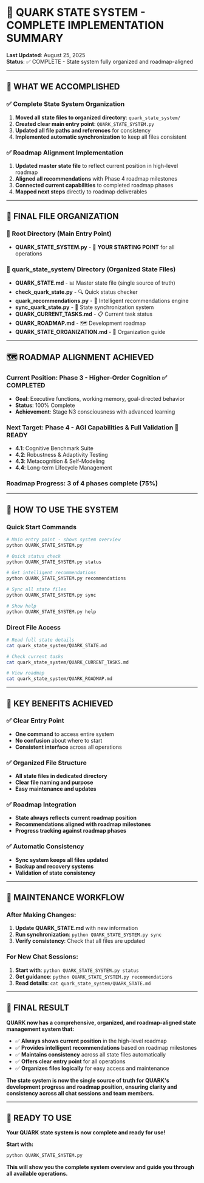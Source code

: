 # 🧠 QUARK STATE SYSTEM - COMPLETE IMPLEMENTATION SUMMARY

**Last Updated**: August 25, 2025  
**Status**: ✅ COMPLETE - State system fully organized and roadmap-aligned

---

## 🎯 **WHAT WE ACCOMPLISHED**

### **✅ Complete State System Organization**
1. **Moved all state files to organized directory**: `quark_state_system/`
2. **Created clear main entry point**: `QUARK_STATE_SYSTEM.py`
3. **Updated all file paths and references** for consistency
4. **Implemented automatic synchronization** to keep all files consistent

### **✅ Roadmap Alignment Implementation**
1. **Updated master state file** to reflect current position in high-level roadmap
2. **Aligned all recommendations** with Phase 4 roadmap milestones
3. **Connected current capabilities** to completed roadmap phases
4. **Mapped next steps** directly to roadmap deliverables

---

## 📁 **FINAL FILE ORGANIZATION**

### **🚀 Root Directory (Main Entry Point)**
- **QUARK_STATE_SYSTEM.py** - 🎯 **YOUR STARTING POINT** for all operations

### **📁 quark_state_system/ Directory (Organized State Files)**
- **QUARK_STATE.md** - 📊 Master state file (single source of truth)
- **check_quark_state.py** - 🔍 Quick status checker
- **quark_recommendations.py** - 🎯 Intelligent recommendations engine
- **sync_quark_state.py** - 🔄 State synchronization system
- **QUARK_CURRENT_TASKS.md** - 📋 Current task status
- **QUARK_ROADMAP.md** - 🗺️ Development roadmap
- **QUARK_STATE_ORGANIZATION.md** - 📖 Organization guide

---

## 🗺️ **ROADMAP ALIGNMENT ACHIEVED**

### **Current Position**: Phase 3 - Higher-Order Cognition ✅ **COMPLETED**
- **Goal**: Executive functions, working memory, goal-directed behavior
- **Status**: 100% Complete
- **Achievement**: Stage N3 consciousness with advanced learning

### **Next Target**: Phase 4 - AGI Capabilities & Full Validation 🚀 **READY**
- **4.1**: Cognitive Benchmark Suite
- **4.2**: Robustness & Adaptivity Testing  
- **4.3**: Metacognition & Self-Modeling
- **4.4**: Long-term Lifecycle Management

### **Roadmap Progress**: 3 of 4 phases complete (75%)

---

## 🚀 **HOW TO USE THE SYSTEM**

### **Quick Start Commands**
```bash
# Main entry point - shows system overview
python QUARK_STATE_SYSTEM.py

# Quick status check
python QUARK_STATE_SYSTEM.py status

# Get intelligent recommendations
python QUARK_STATE_SYSTEM.py recommendations

# Sync all state files
python QUARK_STATE_SYSTEM.py sync

# Show help
python QUARK_STATE_SYSTEM.py help
```

### **Direct File Access**
```bash
# Read full state details
cat quark_state_system/QUARK_STATE.md

# Check current tasks
cat quark_state_system/QUARK_CURRENT_TASKS.md

# View roadmap
cat quark_state_system/QUARK_ROADMAP.md
```

---

## 🎯 **KEY BENEFITS ACHIEVED**

### **✅ Clear Entry Point**
- **One command** to access entire system
- **No confusion** about where to start
- **Consistent interface** across all operations

### **✅ Organized File Structure**
- **All state files in dedicated directory**
- **Clear file naming and purpose**
- **Easy maintenance and updates**

### **✅ Roadmap Integration**
- **State always reflects current roadmap position**
- **Recommendations aligned with roadmap milestones**
- **Progress tracking against roadmap phases**

### **✅ Automatic Consistency**
- **Sync system keeps all files updated**
- **Backup and recovery systems**
- **Validation of state consistency**

---

## 🔄 **MAINTENANCE WORKFLOW**

### **After Making Changes:**
1. **Update QUARK_STATE.md** with new information
2. **Run synchronization**: `python QUARK_STATE_SYSTEM.py sync`
3. **Verify consistency**: Check that all files are updated

### **For New Chat Sessions:**
1. **Start with**: `python QUARK_STATE_SYSTEM.py status`
2. **Get guidance**: `python QUARK_STATE_SYSTEM.py recommendations`
3. **Read details**: `cat quark_state_system/QUARK_STATE.md`

---

## 🌟 **FINAL RESULT**

**QUARK now has a comprehensive, organized, and roadmap-aligned state management system that:**

- ✅ **Always shows current position** in the high-level roadmap
- ✅ **Provides intelligent recommendations** based on roadmap milestones
- ✅ **Maintains consistency** across all state files automatically
- ✅ **Offers clear entry point** for all operations
- ✅ **Organizes files logically** for easy access and maintenance

**The state system is now the single source of truth for QUARK's development progress and roadmap position, ensuring clarity and consistency across all chat sessions and team members.**

---

## 🚀 **READY TO USE**

**Your QUARK state system is now complete and ready for use!**

**Start with:**
```bash
python QUARK_STATE_SYSTEM.py
```

**This will show you the complete system overview and guide you through all available operations.**
